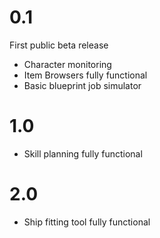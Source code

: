 # 0.1 #

First public beta release

  * Character monitoring
  * Item Browsers fully functional
  * Basic blueprint job simulator

# 1.0 #

  * Skill planning fully functional


# 2.0 #

  * Ship fitting tool fully functional